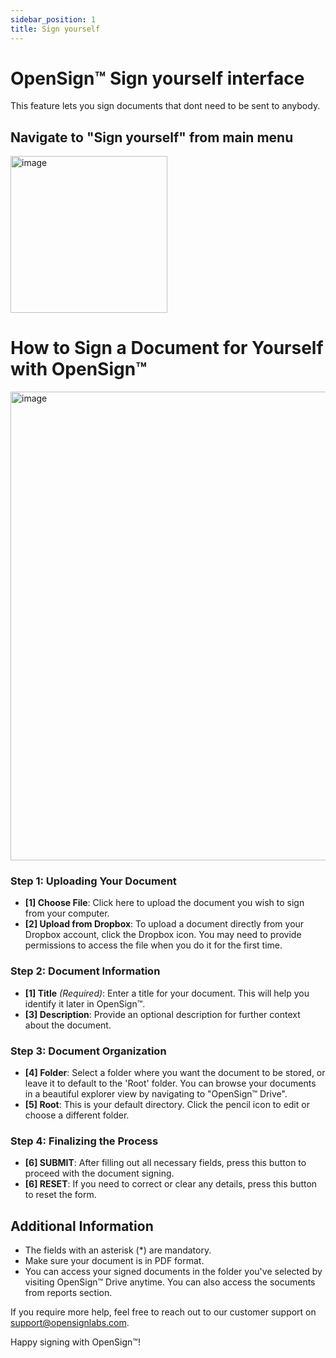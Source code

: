 ```yaml
---
sidebar_position: 1
title: Sign yourself
---
```


# OpenSign™ Sign yourself interface

This feature lets you sign documents that dont need to be sent to anybody.

## Navigate to "Sign yourself" from main menu
<img width="251" alt="image" src="https://github.com/OpenSignLabs/OpenSign/assets/5486116/4bc203a8-67e8-4887-9ca7-d21cfa26ce9f" />

# How to Sign a Document for Yourself with OpenSign™

<img width="750" alt="image" src="https://github.com/OpenSignLabs/OpenSign/assets/5486116/ebcdc08e-81be-4ba2-9e02-b199014b5946" />

### Step 1: Uploading Your Document

- **[1] Choose File**: Click here to upload the document you wish to sign from your computer.
- **[2] Upload from Dropbox**: To upload a document directly from your Dropbox account, click the Dropbox icon. You may need to provide permissions to access the file when you do it for the first time.

### Step 2: Document Information

- **[1] Title** *(Required)*: Enter a title for your document. This will help you identify it later in OpenSign™.
- **[3] Description**: Provide an optional description for further context about the document.

### Step 3: Document Organization

- **[4] Folder**: Select a folder where you want the document to be stored, or leave it to default to the 'Root' folder. You can browse your documents in a beautiful explorer view by navigating to "OpenSign™ Drive".
- **[5] Root**: This is your default directory. Click the pencil icon to edit or choose a different folder.

### Step 4: Finalizing the Process

- **[6] SUBMIT**: After filling out all necessary fields, press this button to proceed with the document signing.
- **[6] RESET**: If you need to correct or clear any details, press this button to reset the form.

## Additional Information

- The fields with an asterisk (*) are mandatory.
- Make sure your document is in PDF format.
- You can access your signed documents in the folder you've selected by visiting OpenSign™ Drive anytime. You can also access the socuments from reports section.

If you require more help, feel free to reach out to our customer support on support@opensignlabs.com.

Happy signing with OpenSign™!
